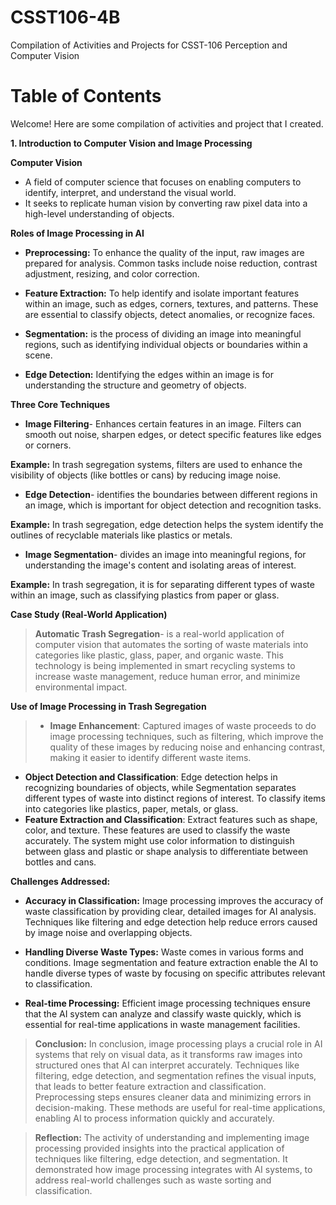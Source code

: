 # CSST106-4B

Compilation of Activities and Projects for CSST-106 Perception and Computer Vision

# Table of Contents

Welcome! Here are some compilation of activities and project that I created.

**1. Introduction to Computer Vision and Image Processing**

**Computer Vision**
- A field of computer science that focuses on enabling computers to identify, interpret, and understand the visual world.
- It seeks to replicate human vision by converting raw pixel data into a high-level understanding of objects.

**Roles of Image Processing in AI**

- **Preprocessing:** To enhance the quality of the input, raw images are prepared for analysis. Common tasks include noise reduction, contrast adjustment, resizing, and color correction. 

- **Feature Extraction:** To help identify and isolate important features within an image, such as edges, corners, textures, and patterns. These are essential to classify objects, detect anomalies, or recognize faces.

- **Segmentation:** is the process of dividing an image into meaningful regions, such as identifying individual objects or boundaries within a scene. 

- **Edge Detection:** Identifying the edges within an image is for understanding the structure and geometry of objects.

**Three Core Techniques**

- **Image Filtering**- Enhances certain features in an image. Filters can smooth out noise, sharpen edges, or detect specific features like edges or corners.

**Example:** In trash segregation systems, filters are used to enhance the visibility of objects (like bottles or cans) by reducing image noise.

- **Edge Detection**- identifies the boundaries between different regions in an image, which is important for object detection and recognition tasks.

**Example:** In trash segregation, edge detection helps the system identify the outlines of recyclable materials like plastics or metals.

- **Image Segmentation**- divides an image into meaningful regions, for understanding the image's content and isolating areas of interest.

**Example:** In trash segregation, it is for separating different types of waste within an image, such as classifying plastics from paper or glass.

**Case Study (Real-World Application)**
>**Automatic Trash Segregation**- is a real-world application of computer vision that automates the sorting of waste materials into categories like plastic, glass, paper, and organic waste. This technology is being implemented in smart recycling systems to increase waste management, reduce human error, and minimize environmental impact.

**Use of Image Processing in Trash Segregation**
> - **Image Enhancement**: Captured images of waste proceeds to do image processing techniques, such as filtering, which improve the quality of these images by reducing noise and enhancing contrast, making it easier to identify different waste items.
- **Object Detection and Classification**: Edge detection helps in recognizing boundaries of objects, while Segmentation separates different types of waste into distinct regions of interest. To classify items into categories like plastics, paper, metals, or glass.
- **Feature Extraction and Classification**: Extract features such as shape, color, and texture. These features are used to classify the waste accurately.  The system might use color information to distinguish between glass and plastic or shape analysis to differentiate between bottles and cans.

**Challenges Addressed:**
- **Accuracy in Classification:** Image processing improves the accuracy of waste classification by providing clear, detailed images for AI analysis. Techniques like filtering and edge detection help reduce errors caused by image noise and overlapping objects.

- **Handling Diverse Waste Types:** Waste comes in various forms and conditions. Image segmentation and feature extraction enable the AI to handle diverse types of waste by focusing on specific attributes relevant to classification.

- **Real-time Processing:** Efficient image processing techniques ensure that the AI system can analyze and classify waste quickly, which is essential for real-time applications in waste management facilities.


> **Conclusion:** In conclusion, image processing plays a crucial role in AI systems that rely on visual data, as it transforms raw images into structured ones that AI can interpret accurately. Techniques like filtering, edge detection, and segmentation refines the visual inputs, that leads to better feature extraction and classification. Preprocessing steps ensures cleaner data and minimizing errors in decision-making. These methods are useful for real-time applications, enabling AI to process information quickly and accurately.

> **Reflection:** The activity of understanding and implementing image processing provided insights into the practical application of techniques like filtering, edge detection, and segmentation. It demonstrated how image processing integrates with AI systems, to address real-world challenges such as waste sorting and classification. 






